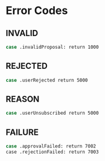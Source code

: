
# Error Codes

## INVALID

```sh
case .invalidProposal: return 1000
```

## REJECTED

```sh
case .userRejected return 5000
```

## REASON

```sh
case .userUnsubscribed return 5000
```

## FAILURE

```sh
case .approvalFailed: return 7002
case .rejectionFailed: return 7003
```
